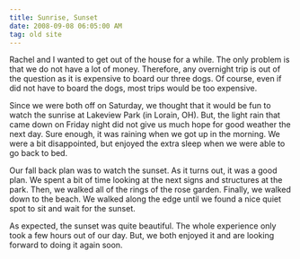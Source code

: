 ```yaml
---
title: Sunrise, Sunset
date: 2008-09-08 06:05:00 AM
tag: old site
---
```


Rachel and I wanted to get out of the house for a while. The only problem is that we do not have a lot of money. Therefore, any overnight trip is out of the question as it is expensive to board our three dogs. Of course, even if did not have to board the dogs, most trips would be too expensive.

Since we were both off on Saturday, we thought that it would be fun to watch the sunrise at Lakeview Park (in Lorain, OH). But, the light rain that came down on Friday night did not give us much hope for good weather the next day. Sure enough, it was raining when we got up in the morning. We were a bit disappointed, but enjoyed the extra sleep when we were able to go back to bed.

Our fall back plan was to watch the sunset. As it turns out, it was a good plan. We spent a bit of time looking at the next signs and structures at the park. Then, we walked all of the rings of the rose garden. Finally, we walked down to the beach. We walked along the edge until we found a nice quiet spot to sit and wait for the sunset.

As expected, the sunset was quite beautiful. The whole experience only took a few hours out of our day. But, we both enjoyed it and are looking forward to doing it again soon.
